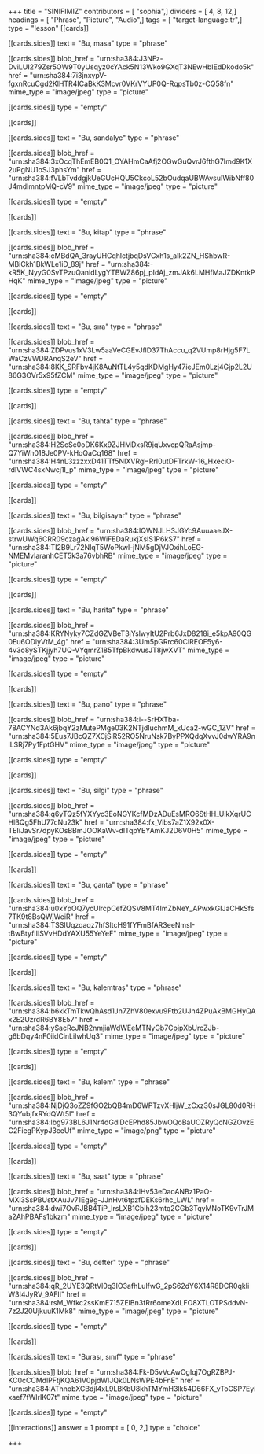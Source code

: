 +++
title = "SINIFIMIZ"
contributors = [ "sophia",]
dividers = [ 4, 8, 12,]
headings = [ "Phrase", "Picture", "Audio",]
tags = [ "target-language:tr",]
type = "lesson"
[[cards]]

[[cards.sides]]
text = "Bu, masa"
type = "phrase"

[[cards.sides]]
blob_href = "urn:sha384:J3NFz-DviLUI279Zsr5OW9T0yUsqyz0cYAck5N13Wko9GXqT3NEwHbIEdDkodo5k"
href = "urn:sha384:7i3jnxypV-fgxnRcuCgd2KlHTR4ICaBkK3Mcvr0VKrVYUP0Q-RqpsTb0z-CQ58fn"
mime_type = "image/jpeg"
type = "picture"

[[cards.sides]]
type = "empty"

[[cards]]

[[cards.sides]]
text = "Bu, sandalye"
type = "phrase"

[[cards.sides]]
blob_href = "urn:sha384:3xOcqThEmEB0Q1_OYAHmCaAfj2OGwGuQvrJ6fthG7Imd9K1X2uPgNU1oSJ3phsYm"
href = "urn:sha384:fVLbTvddgjkUeGUcHQU5CkcoL52bOudqaUBWAvsuIWibNff80J4mdlmntpMQ-cV9"
mime_type = "image/jpeg"
type = "picture"

[[cards.sides]]
type = "empty"

[[cards]]

[[cards.sides]]
text = "Bu, kitap"
type = "phrase"

[[cards.sides]]
blob_href = "urn:sha384:cMBdQA_3rayUHCqhlctjbqDsVCxh1s_alk2ZN_HShbwR-MBiCkh1BkWLe1iD_89j"
href = "urn:sha384:-kR5K_NyyG0SvTPzuQanidLygYTBWZ86pj_pIdAj_zmJAk6LMHfMaJZDKntkPHqK"
mime_type = "image/jpeg"
type = "picture"

[[cards.sides]]
type = "empty"

[[cards]]

[[cards.sides]]
text = "Bu, sıra"
type = "phrase"

[[cards.sides]]
blob_href = "urn:sha384:ZDPvus1xV3Lw5aaVeCGEvJflD37ThAccu_q2VUmp8rHjg5F7LWaCzVWDRAnqS2eV"
href = "urn:sha384:8KK_SRFbv4jK8AuNtTL4y5qdKDMgHy47ieJEm0Lzj4Gjp2L2U86G3OVr5x95fZCM"
mime_type = "image/jpeg"
type = "picture"

[[cards.sides]]
type = "empty"

[[cards]]

[[cards.sides]]
text = "Bu, tahta"
type = "phrase"

[[cards.sides]]
blob_href = "urn:sha384:H2ScSc0oDK6Kx9ZJHMDxsR9jqUxvcpQRaAsjmp-Q7YiWn018Je0PV-kHoQaCq168"
href = "urn:sha384:H4nL3zzzxxD41TTf5NIXVRgHRrI0utDFTrkW-16_HxeciO-rdlVWC4sxNwcj1I_p"
mime_type = "image/jpeg"
type = "picture"

[[cards.sides]]
type = "empty"

[[cards]]

[[cards.sides]]
text = "Bu, bilgisayar"
type = "phrase"

[[cards.sides]]
blob_href = "urn:sha384:IQWNJLH3JGYc9AuuaaeJX-strwUWq6CRR09czagAki96WiFEDaRukjXslS1P6kS7"
href = "urn:sha384:TI2B9Lr72NlqT5WoPkwl-jNM5gDjVJOxihLoEG-NMEMvlaranhCET5k3a76vbhRB"
mime_type = "image/jpeg"
type = "picture"

[[cards.sides]]
type = "empty"

[[cards]]

[[cards.sides]]
text = "Bu, harita"
type = "phrase"

[[cards.sides]]
blob_href = "urn:sha384:KRYNyky7CZdGZVBeT3jYslwyItU2Prb6JxD8218i_e5kpA90QG0Eu6ODiyVtM_4g"
href = "urn:sha384:3Um5pGRrc60CiREOF5y6-4v3o8ySTKjjyh7UQ-VYqmrZ185TfpBkdwusJT8jwXVT"
mime_type = "image/jpeg"
type = "picture"

[[cards.sides]]
type = "empty"

[[cards]]

[[cards.sides]]
text = "Bu, pano"
type = "phrase"

[[cards.sides]]
blob_href = "urn:sha384:i--SrHXTba-78ACYNd3Ak6jbqY2zMutePMge03K2NTjdIuchmM_xUca2-wGC_1ZV"
href = "urn:sha384:5Eus7JBcQZ7XCjSiR52RO5NruNsk7ByPPXQdqXvvJ0dwYRA9nlLSRj7Py1FptGHV"
mime_type = "image/jpeg"
type = "picture"

[[cards.sides]]
type = "empty"

[[cards]]

[[cards.sides]]
text = "Bu, silgi"
type = "phrase"

[[cards.sides]]
blob_href = "urn:sha384:q6yTQz5fYXYyc3EoNGYKcfMDzADuEsMRO6StHH_UikXqrUCHlBQg5FhU77cNu23k"
href = "urn:sha384:fx_Vibs7aZ1X92x0X-TEIiJavSr7dpyKOsBBmJOOKaWv-dITqpYEYAmKJ2D6V0H5"
mime_type = "image/jpeg"
type = "picture"

[[cards.sides]]
type = "empty"

[[cards]]

[[cards.sides]]
text = "Bu, çanta"
type = "phrase"

[[cards.sides]]
blob_href = "urn:sha384:u0xYpOQ7ycUlrcpCefZQSV8MT4ImZbNeY_APwxkGIJaCHkSfs7TK9t8BsQWjWeiR"
href = "urn:sha384:TSSlUqzqaqz7hfSltcH91fYFmBfAR3eeNmsI-tBwBtyfIIlSVvHDdYAXU55YeYeF"
mime_type = "image/jpeg"
type = "picture"

[[cards.sides]]
type = "empty"

[[cards]]

[[cards.sides]]
text = "Bu, kalemtraş"
type = "phrase"

[[cards.sides]]
blob_href = "urn:sha384:b6kkTmTkwQhAsd1Jn7ZhV80exvu9Ftb2UJn4ZPuAkBMGHyQAx2E2UzrdR6BY8E57"
href = "urn:sha384:ySacRcJNB2nmjiaWdWEeMTNyGb7CpjpXbUrcZJb-g6bDqy4nF0iidCinLiIwhUq3"
mime_type = "image/jpeg"
type = "picture"

[[cards.sides]]
type = "empty"

[[cards]]

[[cards.sides]]
text = "Bu, kalem"
type = "phrase"

[[cards.sides]]
blob_href = "urn:sha384:NjDjQ3oZZ9fGO2bQB4mD6WPTzvXHljW_zCxz30sJGL80d0RH3QYubjfxRYdQWt5I"
href = "urn:sha384:lbg973BL6J1Nr4dGdlDcEPhd85JbwOQoBaUOZRyQcNGZOvzEC2FiegPKypJ3ceUf"
mime_type = "image/png"
type = "picture"

[[cards.sides]]
type = "empty"

[[cards]]

[[cards.sides]]
text = "Bu, saat"
type = "phrase"

[[cards.sides]]
blob_href = "urn:sha384:lHv53eDaoANBz1PaO-MXi3SsPBUstXAuJv71Eg9g-JJnHvt6tpzfDEKs6rhc_LWL"
href = "urn:sha384:dwi7OvRJBB4TiP_IrsLXB1Cbih23mtq2CGb3TqyMNoTK9vTrJMa2AhPBAFs1bkzm"
mime_type = "image/jpeg"
type = "picture"

[[cards.sides]]
type = "empty"

[[cards]]

[[cards.sides]]
text = "Bu, defter"
type = "phrase"

[[cards.sides]]
blob_href = "urn:sha384:qR_2UYE3QRtVl0q3IO3afhLulfwG_2pS62dY6X14R8DCR0qkIiW3I4JyRV_9AFlI"
href = "urn:sha384:rsM_Wfkc2ssKmE715ZElBn3fRr6omeXdLFO8XTLOTPSddvN-7z2J20UjkuuK1Mk8"
mime_type = "image/jpeg"
type = "picture"

[[cards.sides]]
type = "empty"

[[cards]]

[[cards.sides]]
text = "Burası, sınıf"
type = "phrase"

[[cards.sides]]
blob_href = "urn:sha384:Fk-D5vVcAwOgIqj7OgRZBPJ-KC0cCCMdlPFtjKQA61V0pjdWIJQk0LNsWPE4bFnE"
href = "urn:sha384:AThnobXCBdjl4xL9LBKbU8khTMYmH3lk54D66FX_vToCSP7Eyixaef7fWlrIK07t"
mime_type = "image/jpeg"
type = "picture"

[[cards.sides]]
type = "empty"

[[interactions]]
answer = 1
prompt = [ 0, 2,]
type = "choice"

+++
